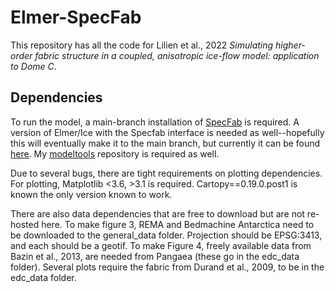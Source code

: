 # Elmer-SpecFab

This repository has all the code for Lilien et al., 2022 *Simulating higher-order fabric structure in a coupled, anisotropic ice-flow model: application to Dome C*.

## Dependencies

To run the model, a main-branch installation of [SpecFab](https://github.com/nicholasmr/specfab) is required. A version of Elmer/Ice with the Specfab interface is needed as well--hopefully this will eventually make it to the main branch, but currently it can be found [here](https://github.com/dlilien/elmerfem/tree/spectral). My [modeltools](https://github.com/dlilien/modeltools) repository is required as well.

Due to several bugs, there are tight requirements on plotting dependencies.
For plotting, Matplotlib <3.6, >3.1 is required.
Cartopy==0.19.0.post1 is known the only version known to work.

There are also data dependencies that are free to download but are not re-hosted here. To make figure 3, REMA and Bedmachine Antarctica need to be downloaded to the general_data folder. Projection should be EPSG:3413, and each should be a geotif. To make Figure 4, freely available data from Bazin et al., 2013, are needed from Pangaea (these go in the edc_data folder). Several plots require the fabric from Durand et al., 2009, to be in the edc_data folder.
